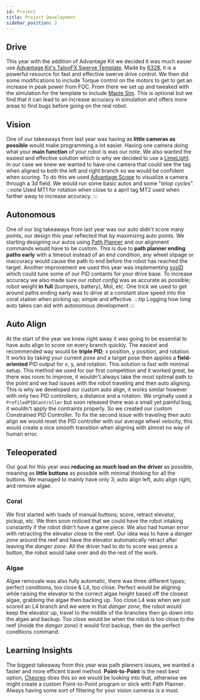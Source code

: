 ```yaml
---
id: Project
title: Project Development
sidebar_position: 2
---
```


## Drive
This year with the addition of Advantage Kit we decided it was much easier use [Advantage Kit's TalonFX Swerve Template](https://docs.advantagekit.org/getting-started/template-projects/talonfx-swerve-template/). Made by [6328](https://www.thebluealliance.com/team/6328), it is a powerful resource for fast and effective swerve drive control. We then did some modifications to include Torque control on the motors to get to get an increase in peak power from FOC. From there we set up and tweaked with the simulation for the template to include [Maple Sim](https://shenzhen-robotics-alliance.github.io/maple-sim/). This is optional but we find that it can lead to an increase accuracy in simulation and offers more areas to find bugs before going on the real robot.

## Vision
One of our takeaways from last year was having as **little cameras as possible** would make programming a lot easier. Having one camera doing what your **main function** of your robot is was our note. We also wanted the easiest and effective solution which is why we decided to use a [LimeLight](https://docs.limelightvision.io/docs/docs-limelight/getting-started/summary). In our case we knew we wanted to have one camera that could see the tag when aligned to both the left and right branch so we would be confident when scoring. To do this we used [Advantage Scope](https://docs.advantagescope.org/) to visualize a camera through a 3d field. We would run some basic autos and some "*telop cycles*".
:::note
Used MT1 for rotation when close to a april tag MT2 used when farther away to increase accuracy.
:::

## Autonomous
One of our big takeaways from last year was our auto didn't score many points, our design this year reflected that by maximizing auto points. We starting designing our autos using [Path Planner](pathplanner.dev) and our alignment commands would have to be custom. This is due to **path planner ending paths early** with a timeout instead of an end condition, any wheel slipage or inaccuracy would cause the path to end before the robot has reached the target. Another improvement we used this year was implementing [sysID](https://docs.wpilib.org/en/stable/docs/software/advanced-controls/system-identification/introduction.html) which could tune some of our PID contants for your drive base. To increase accuracy we also made sure our *robot config* was as accurate as possible; robot weight **in full** (bumpers, battery), MoI, etc. One trick we used to get around paths ending early was to drive at a constant slow speed into the coral station when picking up; simple and effective.
:::tip
Logging how long auto takes can aid with autonomous development
:::

## Auto Align
At the start of the year we knew right away it was going to be essential to have auto align to score on every branch quickly. The easiest and recommended way would be **triple PID**; x position, y position, and rotation. It works by taking your current pose and a target pose then applies a **field-oriented** PID output for x, y, and rotation. This solution is fast with minimal setup. This method we used for our first competition and it worked great, be there was room to improve, it wouldn't always take the most optimal path to the point and we had issues with the robot traveling and then auto aligning. This is why we developed our custom auto align, it works similar however with only two PID controllers, a distance and a rotation. We orginally used a ```ProfiledPIDController``` but soon released there was a small yet painful bug, it wouldn't apply the contraints properly. So we created our custom Constrained PID Controller. To fix the second issue with traveling then auto align we would reset the PID controller with our average wheel velocity, this would create a nice smooth transition when aligning with almost no way of human error.

## Teleoperated
Our goal for this year was **reducing as much load on the driver** as possible, meaning as **little buttons** as possible with minimal thinking for all the buttons. We managed to mainly have only 3; auto align left, auto align right, and remove algae.

### Coral 
We first started with loads of manual buttons; score, retract elevator, pickup, etc. We then soon noticed that we could have the robot intaking constantly if the robot didn't have a game piece. We also had human error with retracting the elevator close to the reef. Our idea was to have a *danger zone* around the reef and have the elevator automatically retract after leaving the *danger zone*. All the driver had to do to score was press a button, the robot would take over and do the rest of the work.

### Algae
Algae removale was also fully automatic, there was three different types; perfect conditions, too close & L4, too close. Perfect would be aligning while raising the elevator to the correct algae height based off the closest algae, grabbing the algae then backing up. Too close L4 was when we just scored an L4 branch and we were in that *danger zone*, the robot would keep the elevator up, travel to the middle of the branches then go down into the algae and backup. Too close would be when the robot is too close to the reef (inside the *danger zone*) it would first backup, then do the perfect conditions command.

## Learning Insights
The biggest takeaway from this year was path planners issues, we wanted a faster and more efficent travel method. **Point-to-Point** is the next best option, [Cheoreo](https://choreo.autos/) does this so we would be looking into that, otherwise we might create a custom Point-to-Point program or stick with Path Planner. Always having some sort of filtering for your vision cameras is a must.